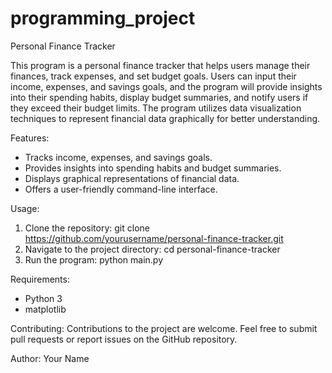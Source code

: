 # programming_project
Personal Finance Tracker

This program is a personal finance tracker that helps users manage their finances, track expenses, and set budget goals. Users can input their income, expenses, and savings goals, and the program will provide insights into their spending habits, display budget summaries, and notify users if they exceed their budget limits. The program utilizes data visualization techniques to represent financial data graphically for better understanding.

Features:
- Tracks income, expenses, and savings goals.
- Provides insights into spending habits and budget summaries.
- Displays graphical representations of financial data.
- Offers a user-friendly command-line interface.

Usage:
1. Clone the repository: git clone https://github.com/yourusername/personal-finance-tracker.git
2. Navigate to the project directory: cd personal-finance-tracker
3. Run the program: python main.py

Requirements:
- Python 3
- matplotlib

Contributing:
Contributions to the project are welcome. Feel free to submit pull requests or report issues on the GitHub repository.

Author:
Your Name
